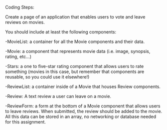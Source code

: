 Coding Steps:

Create a page of an application that enables users to vote and leave reviews on movies.

You should include at least the following components: 

  -MovieList: a container for all the Movie components and their data.
  
  -Movie: a component that represents movie data (i.e. image, synopsis, rating, etc…)
  
  -Stars: a one to five-star rating component that allows users to rate something (movies in this case, but remember that components are reusable, so you  could use it elsewhere!)
  
  -ReviewList: a container inside of a Movie that houses Review components.
  
  -Review: A text review a user can leave on a movie.
  
  -ReviewForm: a form at the bottom of a Movie component that allows users to leave reviews. When submitted, the review should be added to the movie. All this data can be stored in an array, no networking or database needed for this assignment.
